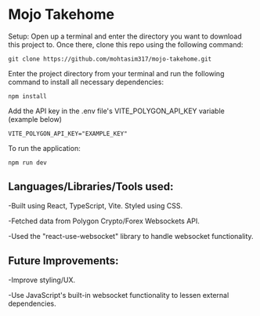 # Mojo Takehome
Setup:
Open up a terminal and enter the directory you want to download this project to. Once there, clone this repo using the following command:

```
git clone https://github.com/mohtasim317/mojo-takehome.git
```

Enter the project directory from your terminal and run the following command to install all necessary dependencies:

```
npm install
```

Add the API key in the .env file's VITE_POLYGON_API_KEY variable (example below)

```
VITE_POLYGON_API_KEY="EXAMPLE_KEY"
```

To run the application:

```
npm run dev
```

## Languages/Libraries/Tools used:
-Built using React, TypeScript, Vite. Styled using CSS.

-Fetched data from Polygon Crypto/Forex Websockets API.

-Used the "react-use-websocket" library to handle websocket functionality.

## Future Improvements:
-Improve styling/UX.

-Use JavaScript's built-in websocket functionality to lessen external dependencies.
